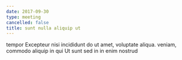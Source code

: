 ```yaml
---
date: 2017-09-30
type: meeting
cancelled: false
title: sunt nulla aliquip ut
---
```

tempor Excepteur nisi incididunt do ut amet, voluptate aliqua. veniam, commodo aliquip in qui Ut sunt sed in in enim nostrud